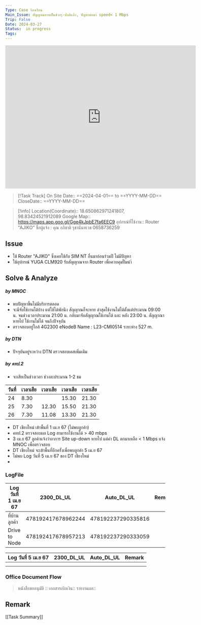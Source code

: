 ```yaml
---
Type: Case ร้องเรียน
Main_Issue: สัญญาณหายเป็นช่วงๆ-ปกติแล้ว, ปัญหาต่อมา speed< 1 Mbps
Trip: False
Date: 2024-03-27
Status:  in progress
Tags:
---
```


<iframe src="https://www.google.com/maps/embed?pb=!1m13!1m8!1m3!1d7560.5812305445625!2d98.8338604!3d18.6509505!3m2!1i1024!2i768!4f13.1!3m2!1m1!2zMTjCsDM5JzAxLjkiTiA5OMKwNTAnMDMuNyJF!5e0!3m2!1sth!2sth!4v1712551485520!5m2!1sth!2sth" width="600" height="450" style="border:0;" allowfullscreen="" loading="lazy" referrerpolicy="no-referrer-when-downgrade"></iframe>


>[!Task Track]
>On Site Date::   ==2024-04-01==  to ==YYYY-MM-DD==
>CloseDate::   ==YYYY-MM-DD==

>[!info]
>Location(Coordinate)::  18.650862971241807, 98.83424521912089
>Google Map::  https://maps.app.goo.gl/Gge4kJpbE7fa6EEC9
>อุปกรณ์ที่ใช้งาน:: Router "AJIKO"
>ชื่อผู้แจ้ง : คุณ อภิชาติ รุชานันทเวช 0658736259
>


## Issue
- ใช้ Router "AJIKO" ซึ่งเคยใช้กับ SIM NT อื่นมาก่อนร่วมปี ไม่มีปัญหา
- ใช้อุปกรณ์ YUGA CLM920 รับสัญญาณจาก Router เพื่อควบคุมปั๊มนำ้




## Solve & Analyze
##### by MNOC
- พบปัญหาขึ้นไม่มีบริการตลอด  
- จะมีจับใช้งานได้บ้าง แต่ใช้ได้พักนึง สัญญาณก็จะหาย ล่าสุดใช้งานไม่ได้ตั้งแต่ประมาณ 09:00 น.  จนช่วงเวลาประมาณ 21:00 น. กลับมาจับสัญญาณใช้งานได้ และ หลัง 23:00 น. สัญญาณาหายไป ใช้งานไม่ได้ จนถึงปัจจุบัน  
- ตรวจสอบอยู่ใกล้ 4G2300 eNodeB Name : L23-CMI0514 ระยะห่าง 527 m.

##### by DTN
- ปัจจุบันอยู่ระหว่าง DTN ตรวจสอบเคสเพิ่มเติม
##### by คทป.2
- จะเสียเป็นช่วงเวลา ช่วงละประมาณ 1-2 ชม

| วันที่ | เวลาเสีย | เวลาเสีย | เวลาเสีย | เวลาเสีย |
| ------ | -------- | -------- | -------- | -------- |
| 24     | 8.30     |          | 15.30    | 21.30    |
| 25     | 7.30     | 12.30    | 15.50    | 21.30    |
| 26     | 7.30     | 11.08    | 13.30    | 21.30    |
- DT เชียงใหม่ เข้าพื้นที่ 1 เม.ย 67 (ไม่พบลูกค้า)
- คทป.2 ตรวจสอบผล Log สามารถใช้งานได้ > 40 mbps
- 3 เม.ย 67 ลูกค้าแจ้งว่าอาการ Site up-down หายไป แต่ค่า DL ตกมาเหลือ < 1 Mbps แจ้ง MNOC เพื่อตรวจสอบ
- DT เชียงใหม่ จะเข้าพื้นที่อีกครั้งเพื่อพบลูกค้า 5 เม.ย 67 
- ไม่พบ Log วันที่ 5 เม.ย 67  ของ DT เชียงใหม่
- 
### LogFile

| Log วันที่ 1 เม.ย 67 | 2300_DL_UL         | Auto_DL_UL         | Remark |
| -------------------- | ------------------ | ------------------ | ------ |
| ที่บ้านลูกค้า        | 478192417678962244 | 478192237290335816 |        |
| Drive to Node        | 478192417678957213 | 478192237290333059 |        |

| Log วันที่ 5 เม.ย 67 | 2300_DL_UL | Auto_DL_UL | Remark |
| -------------------- | ---------- | ---------- | ------ |
|                      |            |            |        |
|                      |            |            |        |

### Office Document Flow
>หนังสือขออนุมัติ :: 
>เอกสารเบิกเงิน::
>รายงานผล::

## Remark





[[Task Summary]]




